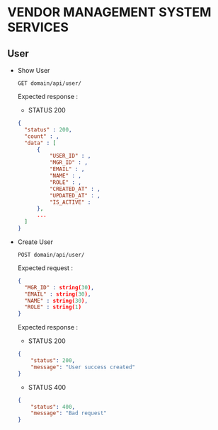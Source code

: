 # VENDOR MANAGEMENT SYSTEM SERVICES

## User

-   Show User

    ```http
    GET domain/api/user/
    ```

    Expected response :

    -   STATUS 200

    ```json
    {
      "status" : 200,
      "count" : ,
      "data" : [
          {
              "USER_ID" : ,
              "MGR_ID" : ,
              "EMAIL" : ,
              "NAME" : ,
              "ROLE" : ,
              "CREATED_AT" : ,
              "UPDATED_AT" : ,
              "IS_ACTIVE" :
          },
          ...
      ]
    }

    ```

-   Create User

    ```http
    POST domain/api/user/
    ```

    Expected request :

    ```json
    {
      "MGR_ID" : string(30),
      "EMAIL" : string(30),
      "NAME" : string(30),
      "ROLE" : string(1)
    }
    ```

    Expected response :

    -   STATUS 200

    ```json
    {
        "status": 200,
        "message": "User success created"
    }
    ```

    -   STATUS 400

    ```json
    {
        "status": 400,
        "message": "Bad request"
    }
    ```
